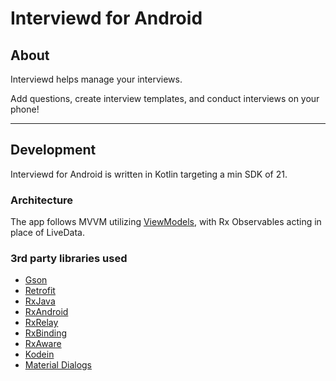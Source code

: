 # Interviewd for Android
## About
Interviewd helps manage your interviews. 

Add questions, create interview templates, and conduct interviews on your phone!

---


## Development
Interviewd for Android is written in Kotlin targeting a min SDK of 21.

### Architecture
The app follows MVVM utilizing [ViewModels](https://developer.android.com/topic/libraries/architecture/viewmodel.html), with Rx Observables acting in place of LiveData.

### 3rd party libraries used
 - [Gson](https://github.com/google/gson)
 - [Retrofit](https://github.com/square/retrofit)
 - [RxJava](https://github.com/ReactiveX/RxJava)
 - [RxAndroid](https://github.com/ReactiveX/RxAndroid)
 - [RxRelay](https://github.com/JakeWharton/RxRelay)
 - [RxBinding](https://github.com/JakeWharton/RxBinding)
 - [RxAware](https://github.com/RFonzi/RxAware)
 - [Kodein](https://github.com/SalomonBrys/Kodein)
 - [Material Dialogs](https://github.com/afollestad/material-dialogs)


